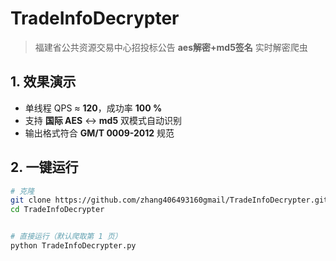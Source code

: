 # TradeInfoDecrypter  
> 福建省公共资源交易中心招投标公告 **aes解密+md5签名** 实时解密爬虫  


## 1. 效果演示

- 单线程 QPS ≈ **120**，成功率 **100 %**  
- 支持 **国际 AES** ↔ **md5** 双模式自动识别  
- 输出格式符合 **GM/T 0009-2012** 规范  


## 2. 一键运行
```bash
# 克隆
git clone https://github.com/zhang406493160gmail/TradeInfoDecrypter.git
cd TradeInfoDecrypter


# 直接运行（默认爬取第 1 页）
python TradeInfoDecrypter.py
